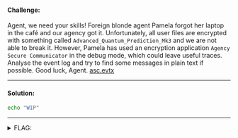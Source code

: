 #### Challenge:

Agent, we need your skills! Foreign blonde agent Pamela forgot her laptop in the café and our agency got it. Unfortunately, all user files are encrypted with something called `Advanced_Quantum_Prediction_Mk3` and we are not able to break it. However, Pamela has used an encryption application `Agency Secure Communicator` in the debug mode, which could leave useful traces. Analyse the event log and try to find some messages in plain text if possible. Good luck, Agent. [asc.evtx](./asc.evtx)

---

#### Solution:

```bash
echo "WIP"
```

---

<details><summary>FLAG:</summary>

```
CT18-QnTK-50Uq-vQ5o-jAS5
```

</details>
